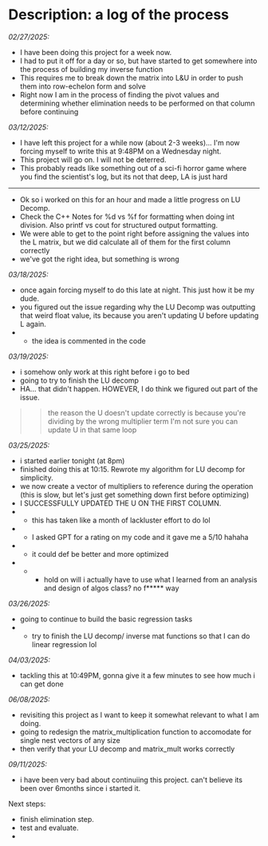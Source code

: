 # Description: a log of the process

*02/27/2025:*
- I have been doing this project for a week now.
- I had to put it off for a day or so, but have started to get somewhere into the process of building my inverse function
- This requires me to break down the matrix into L&U in order to push them into row-echelon form and solve 
- Right now I am in the process of finding the pivot values and determining whether elimination needs to be performed on that column before continuing

*03/12/2025:*
- I have left this project for a while now (about 2-3 weeks)... I'm now forcing myself to write this at 9:48PM on a Wednesday night.
- This project will go on. I will not be deterred.
- This probably reads like something out of a sci-fi horror game where you find the scientist's log, but its not that deep, LA is just hard
---
- Ok so i worked on this for an hour and made a little progress on LU Decomp.
- Check the C++ Notes for %d vs %f for formatting when doing int division. Also printf vs cout for structured output formatting.
- We were able to get to the point right before assigning the values into the L matrix, but we did calculate all of them for the first column correctly
- we've got the right idea, but something is wrong

*03/18/2025:*
- once again forcing myself to do this late at night. This just how it be my dude.
- you figured out the issue regarding why the LU Decomp was outputting that weird float value, its because you aren't updating U before updating L again.
- - the idea is commented in the code

*03/19/2025:*
- i somehow only work at this right before i go to bed
- going to try to finish the LU decomp
- HA... that didn't happen. HOWEVER, I do think we figured out part of the issue. 
>> the reason the U doesn't update correctly is because you're dividing by the wrong multiplier term
>> I'm not sure you can update U in that same loop

*03/25/2025:*
- i started earlier tonight (at 8pm)
- finished doing this at 10:15. Rewrote my algorithm for LU decomp for simplicity.
- we now create a vector of multipliers to reference during the operation (this is slow, but let's just get something down first before optimizing)
- I SUCCESSFULLY UPDATED THE U ON THE FIRST COLUMN.
- - this has taken like a month of lackluster effort to do lol
- - I asked GPT for a rating on my code and it gave me a 5/10 hahaha
- - it could def be better and more optimized
- - - hold on will i actually have to use what I learned from an analysis and design of algos class? no f***** way

*03/26/2025:*
- going to continue to build the basic regression tasks
- - try to finish the LU decomp/ inverse mat functions so that I can do linear regression lol

*04/03/2025:*
- tackling this at 10:49PM, gonna give it a few minutes to see how much i can get done


*06/08/2025:*
- revisiting this project as I want to keep it somewhat relevant to what I am doing.
- going to redesign the matrix_multiplication function to accomodate for single nest vectors of any size
- then verify that your LU decomp and matrix_mult works correctly

*09/11/2025:*
- i have been very bad about continuiing this project. can't believe its been over 6months since i started it.

Next steps:
- finish elimination step.
- test and evaluate.
- 